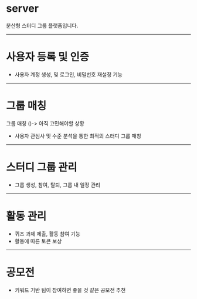 # server
분산형 스터디 그룹 플랫폼입니다. 

---------
# 사용자 등록 및 인증
  - 사용자 계정 생성, 및 로그인, 비밀번호 재설정 기능
 
------
# 그룹 매칭
그룹 매칭 ()-> 아직 고민해야할 상황 
  - 사용자 관심사 및 수준 분석을 통한 최적의 스터디 그룹 매칭


------------
# 스터디 그룹 관리
   - 그룹 생성, 참여, 탈퇴, 그룹 내 일정 관리


------
# 활동 관리 
- 퀴즈 과제 제출, 활동 참여 기능
- 활동에 따른 토큰 보상 

---------
# 공모전
- 키워드 기반 팀이 참여하면 좋을 것 같은 공모전 추천
